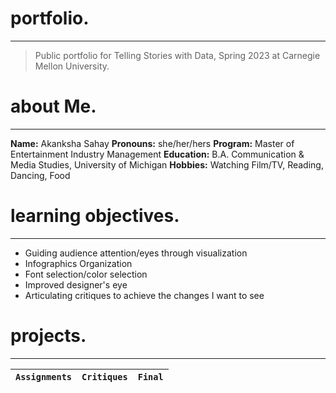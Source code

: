 # portfolio.
---
> Public portfolio for Telling Stories with Data, Spring 2023 at Carnegie Mellon University.



# about Me.
---
**Name:** Akanksha Sahay
**Pronouns:** she/her/hers
**Program:** Master of Entertainment Industry Management
**Education:** B.A. Communication & Media Studies, University of Michigan
**Hobbies:** Watching Film/TV, Reading, Dancing, Food

# learning objectives.
---
- Guiding audience attention/eyes through visualization
- Infographics Organization
- Font selection/color selection
- Improved designer's eye
- Articulating critiques to achieve the changes I want to see

# projects.
---
| `Assignments` | `Critiques` | `Final` |
| --- | --- | --- |

